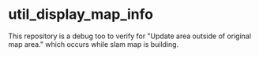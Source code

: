 # util_display_map_info
This repository is a debug too to verify for "Update area outside of original map area." which occurs while slam map is building.
